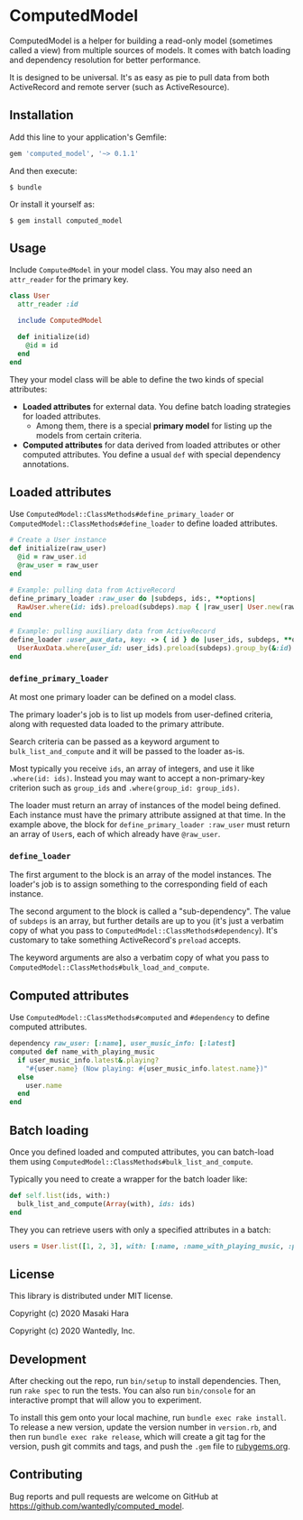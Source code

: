 # ComputedModel

ComputedModel is a helper for building a read-only model (sometimes called a view)
from multiple sources of models.
It comes with batch loading and dependency resolution for better performance.

It is designed to be universal. It's as easy as pie to pull data from both
ActiveRecord and remote server (such as ActiveResource).

## Installation

Add this line to your application's Gemfile:

```ruby
gem 'computed_model', '~> 0.1.1'
```

And then execute:

    $ bundle

Or install it yourself as:

    $ gem install computed_model

## Usage

Include `ComputedModel` in your model class. You may also need an `attr_reader` for the primary key.

```ruby
class User
  attr_reader :id

  include ComputedModel

  def initialize(id)
    @id = id
  end
end
```

They your model class will be able to define the two kinds of special attributes:

- **Loaded attributes** for external data. You define batch loading strategies for loaded attributes.
  - Among them, there is a special **primary model** for listing up the models from certain criteria.
- **Computed attributes** for data derived from loaded attributes or other computed attributes.
  You define a usual `def` with special dependency annotations.

## Loaded attributes

Use `ComputedModel::ClassMethods#define_primary_loader`
or `ComputedModel::ClassMethods#define_loader` to define loaded attributes.

```ruby
# Create a User instance
def initialize(raw_user)
  @id = raw_user.id
  @raw_user = raw_user
end

# Example: pulling data from ActiveRecord
define_primary_loader :raw_user do |subdeps, ids:, **options|
  RawUser.where(id: ids).preload(subdeps).map { |raw_user| User.new(raw_user) }
end

# Example: pulling auxiliary data from ActiveRecord
define_loader :user_aux_data, key: -> { id } do |user_ids, subdeps, **options|
  UserAuxData.where(user_id: user_ids).preload(subdeps).group_by(&:id)
end
```

### `define_primary_loader`

At most one primary loader can be defined on a model class.

The primary loader's job is to list up models from user-defined criteria, along with
requested data loaded to the primary attribute.

Search criteria can be passed as a keyword argument to `bulk_list_and_compute`
and it will be passed to the loader as-is.

Most typically you receive `ids`, an array of integers, and use it like
`.where(id: ids)`. Instead you may want to accept a non-primary-key criterion
such as `group_ids` and `.where(group_id: group_ids)`.

The loader must return an array of instances of the model being defined.
Each instance must have the primary attribute assigned at that time.
In the example above, the block for `define_primary_loader :raw_user`
must return an array of `User`s, each of which already have `@raw_user`.

### `define_loader`

The first argument to the block is an array of the model instances.
The loader's job is to assign something to the corresponding field of each instance.

The second argument to the block is called a "sub-dependency".
The value of `subdeps` is an array, but further details are up to you
(it's just a verbatim copy of what you pass to `ComputedModel::ClassMethods#dependency`).
It's customary to take something ActiveRecord's `preload` accepts.

The keyword arguments are also a verbatim copy of what you pass to `ComputedModel::ClassMethods#bulk_load_and_compute`.

## Computed attributes

Use `ComputedModel::ClassMethods#computed` and `#dependency` to define computed attributes.

```ruby
dependency raw_user: [:name], user_music_info: [:latest]
computed def name_with_playing_music
  if user_music_info.latest&.playing?
    "#{user.name} (Now playing: #{user_music_info.latest.name})"
  else
    user.name
  end
end
```

## Batch loading

Once you defined loaded and computed attributes, you can batch-load them using `ComputedModel::ClassMethods#bulk_list_and_compute`.

Typically you need to create a wrapper for the batch loader like:

```ruby
def self.list(ids, with:)
  bulk_list_and_compute(Array(with), ids: ids)
end
```

They you can retrieve users with only a specified attributes in a batch:

```ruby
users = User.list([1, 2, 3], with: [:name, :name_with_playing_music, :premium_user])
```

## License

This library is distributed under MIT license.

Copyright (c) 2020 Masaki Hara

Copyright (c) 2020 Wantedly, Inc.

## Development

After checking out the repo, run `bin/setup` to install dependencies. Then, run `rake spec` to run the tests. You can also run `bin/console` for an interactive prompt that will allow you to experiment.

To install this gem onto your local machine, run `bundle exec rake install`. To release a new version, update the version number in `version.rb`, and then run `bundle exec rake release`, which will create a git tag for the version, push git commits and tags, and push the `.gem` file to [rubygems.org](https://rubygems.org).

## Contributing

Bug reports and pull requests are welcome on GitHub at https://github.com/wantedly/computed_model.
